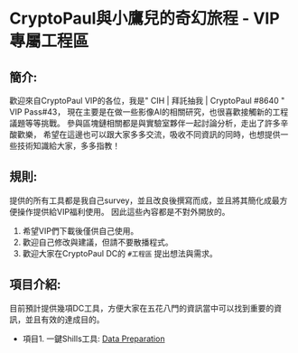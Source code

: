 # CryptoPaul與小鷹兒的奇幻旅程 - VIP專屬工程區

## 簡介:
歡迎來自CryptoPaul VIP的各位，我是" CIH | 拜託抽我 | CryptoPaul #8640 " VIP Pass#43，
現在主要是在做一些影像AI的相關研究，也很喜歡接觸新的工程議題等等挑戰。
參與區塊鏈相關都是與實驗室夥伴一起討論分析，走出了許多辛酸歡樂，
希望在這邊也可以跟大家多多交流，吸收不同資訊的同時，也想提供一些技術知識給大家，多多指教！

## 規則:
提供的所有工具都是我自己survey，並且改良後撰寫而成，並且將其簡化成最方便操作提供給VIP福利使用。
因此這些內容都是不對外開放的。
1. 希望VIP們下載後僅供自己使用。
2. 歡迎自己修改與建議，但請不要散播程式。
3. 歡迎大家在CryptoPaul DC的 ```#工程區``` 提出想法與需求。

## 項目介紹:
目前預計提供幾項DC工具，方便大家在五花八門的資訊當中可以找到重要的資訊，並且有效的達成目的。
* 項目1. 一鍵Shills工具: [Data Preparation](https://github.com/Cihsaing/SJDL-Foggy-Vehicle-Re-Identification--AAAI2022/tree/master/Datasets)
